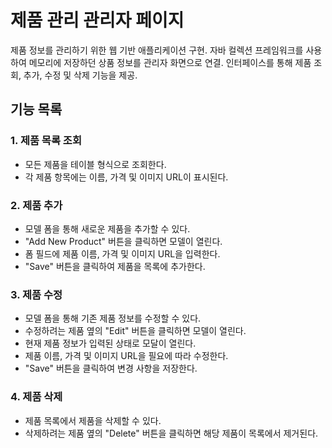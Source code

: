 # 제품 관리 관리자 페이지
제품 정보를 관리하기 위한 웹 기반 애플리케이션 구현.
자바 컬렉션 프레임워크를 사용하여 메모리에 저장하던 상품 정보를 관리자 화면으로 연결.
인터페이스를 통해 제품 조회, 추가, 수정 및 삭제 기능을 제공.

## 기능 목록

### 1. 제품 목록 조회
- 모든 제품을 테이블 형식으로 조회한다.
- 각 제품 항목에는 이름, 가격 및 이미지 URL이 표시된다.

### 2. 제품 추가
- 모델 폼을 통해 새로운 제품을 추가할 수 있다.
- "Add New Product" 버튼을 클릭하면 모델이 열린다.
- 폼 필드에 제품 이름, 가격 및 이미지 URL을 입력한다.
- "Save" 버튼을 클릭하여 제품을 목록에 추가한다.

### 3. 제품 수정
- 모델 폼을 통해 기존 제품 정보를 수정할 수 있다.
- 수정하려는 제품 옆의 "Edit" 버튼을 클릭하면 모델이 열린다.
- 현재 제품 정보가 입력된 상태로 모달이 열린다.
- 제품 이름, 가격 및 이미지 URL을 필요에 따라 수정한다.
- "Save" 버튼을 클릭하여 변경 사항을 저장한다.

### 4. 제품 삭제
- 제품 목록에서 제품을 삭제할 수 있다.
- 삭제하려는 제품 옆의 "Delete" 버튼을 클릭하면 해당 제품이 목록에서 제거된다.